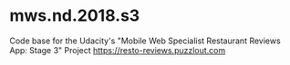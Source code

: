 # mws.nd.2018.s3
Code base for the Udacity's "Mobile Web Specialist Restaurant Reviews App: Stage 3" Project https://resto-reviews.puzzlout.com
